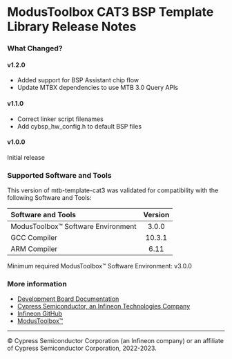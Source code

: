 # ModusToolbox CAT3 BSP Template Library Release Notes

### What Changed?
#### v1.2.0
- Added support for BSP Assistant chip flow
- Update MTBX dependencies to use MTB 3.0 Query APIs
#### v1.1.0
- Correct linker script filenames
- Add cybsp_hw_config.h to default BSP files
#### v1.0.0
Initial release

### Supported Software and Tools
This version of mtb-template-cat3 was validated for compatibility with the following Software and Tools:

| Software and Tools                        | Version |
| :---                                      | :----:  |
| ModusToolbox™ Software Environment        | 3.0.0   |
| GCC Compiler                              | 10.3.1  |
| ARM Compiler                              | 6.11    |

Minimum required ModusToolbox™ Software Environment: v3.0.0

### More information
* [Development Board Documentation](https://www.cypress.com/documentation/development-kitsboards)
* [Cypress Semiconductor, an Infineon Technologies Company](https://www.cypress.com)
* [Infineon GitHub](https://github.com/infineon)
* [ModusToolbox™](https://www.cypress.com/products/modustoolbox-software-environment)

---
© Cypress Semiconductor Corporation (an Infineon company) or an affiliate of Cypress Semiconductor Corporation, 2022-2023.
